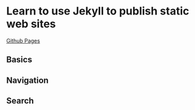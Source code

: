 # Learn to use Jekyll to publish static web sites
[Github Pages](https://dmccreary.github.io/learn-jekyll)
## Basics
## Navigation
## Search
